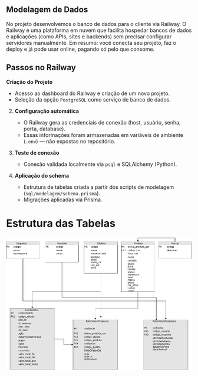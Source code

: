 ## Modelagem de Dados 

No projeto desenvolvemos o banco de dados para o cliente via Railway. O Railway é uma plataforma em nuvem que facilita hospedar bancos de dados e aplicações (como APIs, sites e backends) sem precisar configurar servidores manualmente.
Em resumo: você conecta seu projeto, faz o deploy e já pode usar online, pagando só pelo que consome.

## Passos no Railway

 **Criação do Projeto**  
   - Acesso ao dashboard do Railway e criação de um novo projeto.  
   - Seleção da opção `PostgreSQL` como serviço de banco de dados.  

2. **Configuração automática**  
   - O Railway gera as credenciais de conexão (host, usuário, senha, porta, database).  
   - Essas informações foram armazenadas em variáveis de ambiente (`.env`) — não expostas no repositório.  

3. **Teste de conexão**  
   - Conexão validada localmente via `psql` e SQLAlchemy (Python).  

4. **Aplicação do schema**  
   - Estrutura de tabelas criada a partir dos scripts de modelagem (`sql/modelagem/schema.prisma`).  
   - Migrações aplicadas via Prisma.

# Estrutura das Tabelas

![alt text](<modelagem.drawio (1).png>)
